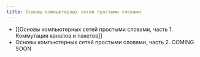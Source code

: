 ```yaml
---
title: Основы компьютерных сетей простыми словами
---
```

- [[Основы компьютерных сетей простыми словами, часть 1. Коммутация каналов и пакетов]]
- Основы компьютерных сетей простыми словами, часть 2. COMING SOON